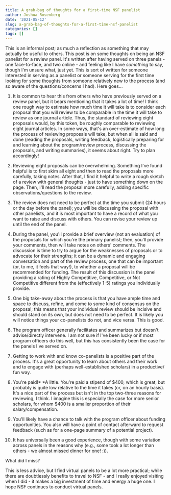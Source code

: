 ```yaml
---
title: A grab-bag of thoughts for a first-time NSF panelist
author: Joshua Rosenberg
date: '2021-05-12'
slug: a-grab-bag-of-thoughts-for-a-first-time-nsf-panelist
categories: []
tags: []
---
```


This is an informal post; as much a reflection as something that may actually be useful 
to others. This post is on some thoughts on being an NSF panelist for a review panel. 
It's written after having served on three panels - one face-to-face, and two online -
and feeling like I have _something_ to say, though I'm unsure what, just yet. This is sort of written for someone interested in serving as a panelist or someone serving for the first time looking for some thoughts from someone relatively new to the process (and so aware of the
questions/concerns I had). Here goes...

1. It is common to hear this from others who have previously served on a review panel, but it
bears mentioning that it takes a lot of time! I think one rough way to estimate how much
time it will take is to consider each proposal that you will review to be comparable in the
time it will take to review as one journal article. Thus, the standard of reviewing
eight proposals would, by this token, be roughly comparable to reviewing eight journal articles.
In some ways, that's an over-estimate of how long the process of reviewing proposals will take, but
when all is said and done (reading the proposals, writing feedback, logistically preparing for and
learning about the program/review process, discussing the proposals, and writing summaries), it seems about
right. Try to plan accordingly!

2. Reviewing eight proposals can be overwhelming. Something I've found helpful is to first 
skim all eight and then to read the proposals more carefully, taking notes. After that, I find it 
helpful to write a rough sketch of a review with general thoughts - just to have something down on 
the page. Then, I'll read the proposal more carefully, adding specific observations/questions to 
the review.

3. The review does not need to be perfect at the time you submit (24 hours or the day 
before the panel); you will be discussing the proposal with other panelists, and it is 
most important to have a record of what you want to raise and discuss with others. You
can revise your review up until the end of the panel.

4. During the panel, you'll provide a brief overview (not an evaluation) of the proposals
for which you're the primary panelist; then, you'll provide your comments, then will take
notes on others' comments. The discussion is time to try to argue for the weaknesses of
proposals or to advocate for their strengths; it can be a dynamic and engaging conversation 
and part of the review process, one that can be important (or, to me, it feels that way!), to
whether a proposal will be recommended for funding. The result of this discussion is the panel
providing a rating of Highly Competitive, Competitive, or Not Competitive different from the 
(effectively 1-5) ratings you individually provide.

5. One big take-away about the process is that you have ample time and space to discuss, refine, and come
to some kind of consensus on the proposal; this means that your individual review should be
incisive and should stand on its own, but does not need to be perfect. It is likely you will 
notice things your co-panelists do not, and vice versa. This is good. 

6. The program officer generally facilitates and summarizes but doesn't advise/directly intervene. I am not
sure if I've been lucky or if most program officers do this well, but this has consistently been the case
for the panels I've served on. 

7. Getting to work with and know co-panelists is a positive part of the process. It's a great opportunity
to learn about others and their work and to engage with (perhaps well-established scholars) in a productive/
fun way. 

8. You're paid!* *A little. You're paid a stipend of $400, which is great, but probably is quite low relative 
to the time it takes (or, on an hourly basis). It's a nice part of the process but isn't in the top two-three reasons
for reviewing, I think. I imagine this is especially the case for more senior scholars, for whom $400 is a smaller
proportion of their salary/compensation.

9. You'll likely have a chance to talk with the program officer about funding opportunities. You also will 
have a point of contact afterward to request feedback (such as for a one-page summary of a potential project).

10. It has universally been a good experience, though with some variation across panels in the reasons why (e.g., some took a lot longer than others - we almost missed dinner for one! :)). 

What did I miss?

This is less advice, but I find virtual panels to be a lot more practical; while there are doubtlessly
benefits to travel to NSF - and I really enjoyed visiting when I did - it makes a big investment of time
and energy a huge one. I hope NSF continues to conduct virtual panels.